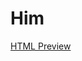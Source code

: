 # Him


[HTML Preview](http://htmlpreview.github.io/?https://github.com/davidjmerritt/Him/blob/master/index.html)

